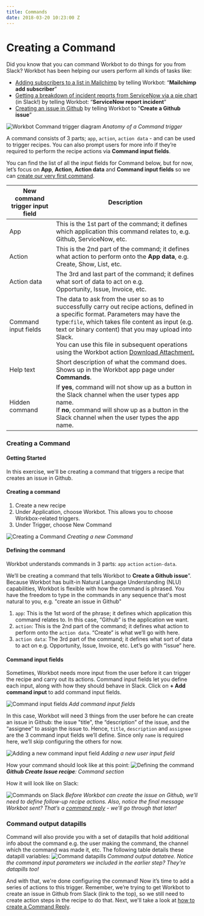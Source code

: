 ```yaml
---
title: Commands
date: 2018-03-20 10:23:00 Z
---
```


# Creating a Command

Did you know that you can command Workbot to do things for you from Slack? Workbot has been helping our users perform all kinds of tasks like:
- [Adding subscribers to a list in Mailchimp](https://www.workato.com/recipes/57785-workbot-command-to-add-subscriber-to-list-in-mailchimp#recipe) by telling Workbot: “**Mailchimp add subscriber**”
- [Getting a breakdown of incident reports from ServiceNow via a pie chart](https://www.workato.com/recipes/146385-incident-report-pie-chart-in-servicenow#recipe) (in Slack!) by telling Workbot: “**ServiceNow report incident**”
- [Creating an issue in Github](https://www.workato.com/recipes/663926-create-an-issue-on-github-from-slack-using-workbot#recipe) by telling Workbot to "**Create a Github issue**”

![Workbot Command trigger diagram](/assets/images/workbot/workbot-trigger/anatomy-of-a-command-1.gif)
*Anatomy of a Command trigger*

A command consists of 3 parts; <code>app</code>, <code>action</code>, <code>action data</code> - and can be used to trigger recipes. You can also prompt users for more info if they’re required to perform the recipe actions via **Command input fields**.

You can find the list of all the input fields for Command below, but for now, let’s focus on **App**, **Action**, **Action data** and **Command input fields** so we can [create our very first command](/workbot/workbot-commands.md#creating-a-command).

<table class="unchanged rich-diff-level-one">
    <thead>
        <tr>
            <th>New command trigger input field</th>
            <th>Description</th>
        </tr>
    </thead>
    <tbody>
        <tr>
            <td>App</td>
            <td>
               This is the 1st part of the command; it defines which application this command relates to, e.g.<br>Github, ServiceNow, etc.
            </td>
        </tr>
        <tr>
            <td>Action</td>
            <td>
              This is the 2nd part of the command; it defines what action to perform onto the <b>App data</b>, e.g.<br>Create, Show, List, etc.
            </td>
        </tr>
        <tr>
            <td>Action data</td>
            <td>
              The 3rd and last part of the command; it defines what sort of data to act on e.g. <br>Opportunity, Issue, Invoice, etc.
            </td>
        </tr>
        <tr>
            <td>Command input fields</td>
            <td>
              The data to ask from the user so as to successfully carry out recipe actions, defined in a specific format. Parameters may have the type:<code>file</code>, which takes file content as input (e.g. text or binary content) that you may upload into Slack. <br>You can use this file in subsequent operations using the Workbot action <a href="/workbot/workbot-actions.html">Download Attachment.</a>
            </td>
        </tr>
        <tr>
            <td>Help text</td>
            <td>
            Short description of what the command does. Shows up in the Workbot app page under <b>Commands</b>.
            </td>
        </tr>
        <tr>
            <td>Hidden command</td>
            <td>
              If <b>yes</b>, command will not show up as a button in the Slack channel when the user types app name. <br>If <b>no</b>, command will show up as a button in the Slack channel when the user types the app name.
            </td>
        </tr>
    </tbody>
</table>

### Creating a Command
#### Getting Started
In this exercise, we'll be creating a command that triggers a recipe that creates an issue in Github.

#### Creating a command
1. Create a new recipe
2. Under Application, choose Workbot. This allows you to choose Workbox-related triggers.
3. Under Trigger, choose New Command

![Creating a Command](/assets/images/workbot/workbot-trigger/creating-a-command-1.png)
*Creating a new Command*

#### Defining the command
Workbot understands commands in 3 parts: `app` `action` `action-data`.

We’ll be creating a command that tells Workbot to **Create a Github issue**”. Because Workbot has built-in Natural Language Understanding (NLU) capabilities, Workbot is flexible with how the command is phrased. You have the freedom to type in the commands in any sequence that's most natural to you, e.g. "create an issue in Github"
  1. `app`: This is the 1st word of the phrase; it defines which application this command relates to. In this case, “Github” is the application we want.
  2. `action`: This is the 2nd part of the command; it defines what action to perform onto the `action data`. “Create” is what we’ll go with here.
  3. `action data`: The 3rd part of the command; it defines what sort of data to act on e.g. Opportunity, Issue, Invoice, etc. Let’s go with “issue” here.

#### Command input fields
Sometimes, Workbot needs more input from the user before it can trigger the recipe and carry out its actions. Command input fields let you define each input, along with how they should behave in Slack. Click on **+ Add command input** to add command input fields.

![Command input fields](/assets/images/workbot/workbot-trigger/command-input-fields-1.png)
*Add command input fields*

In this case, Workbot will need 3 things from the user before he can create an issue in Github: the issue "title", the “description” of the issue, and the “assignee” to assign the issue to. Hence, `title`, `description` and `assignee` are the 3 command input fields we’ll define. Since only `name` is required here, we’ll skip configuring the others for now.

![Adding a new command input field](/assets/images/workbot/workbot-trigger/add-new-command-input-field-1.png)
*Adding a new user input field*

How your command should look like at this point:
![Defining the command](/assets/images/workbot/workbot-trigger/defining-the-command-1.png)
<i>**Github Create Issue recipe**: Command section</i>

How it will look like on Slack:

![Commands on Slack](/assets/images/workbot/workbot-trigger/commands-on-slack-1.png)
*Before Workbot can create the issue on Github, we’ll need to define follow-up recipe actions. Also, notice the final message Workbot sent? That’s a [command reply](workbot/workbot-command-reply.md) - we’ll go through that later!*

### Command output datapills
Command will also provide you with a set of datapills that hold additional info about the command e.g. the user making the command, the channel which the command was made it, etc. The following table details these datapill variables:
![Command datapills](/assets/images/workbot/workbot-trigger/command-datapills-1.png)
*Command output datatree. Notice the command input parameters we included in the earlier step? They’re datapills too!*

And with that, we're done configuring the command! Now it’s time to add a series of actions to this trigger. Remember, we’re trying to get Workbot to create an issue in Github from Slack (link to the top), so we still need to create action steps in the recipe to do that. Next, we'll take a look at [how to create a Command Reply](/workbot/workbot-command-reply.md).
